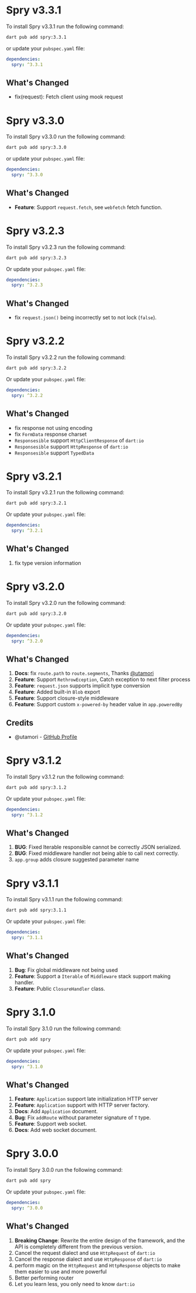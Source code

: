 # Spry v3.3.1

To install Spry v3.3.1 run the following command:

```bash
dart pub add spry:3.3.1
```

or update your `pubspec.yaml` file:

```yaml
dependencies:
  spry: ^3.3.1
```

## What's Changed

- fix(request): Fetch client using mook request

# Spry v3.3.0

To install Spry v3.3.0 run the following command:

```bash
dart pub add spry:3.3.0
```

or update your `pubspec.yaml` file:

```yaml
dependencies:
  spry: ^3.3.0
```

## What's Changed

- **Feature**: Support `request.fetch`, see `webfetch` fetch function.

# Spry v3.2.3

To install Spry v3.2.3 run the following command:

```bash
dart pub add spry:3.2.3
```

Or update your `pubspec.yaml` file:

```yaml
dependencies:
  spry: ^3.2.3
```

## What's Changed

- fix `request.json()` being incorrectly set to not lock (`false`).

# Spry v3.2.2

To install Spry v3.2.2 run the following command:

```bash
dart pub add spry:3.2.2
```

Or update your `pubspec.yaml` file:

```yaml
dependencies:
  spry: ^3.2.2
```

## What's Changed

- fix response not using encoding
- fix `FormData` response charset
- `Responsesible` support `HttpClientResponse` of `dart:io`
- `Responsesible` support `HttpResponse` of `dart:io`
- `Responsesible` support `TypedData`

# Spry v3.2.1

To install Spry v3.2.1 run the following command:

```bash
dart pub add spry:3.2.1
```

Or update your `pubspec.yaml` file:

```yaml
dependencies:
  spry: ^3.2.1
```

## What's Changed

1. fix type version information

# Spry v3.2.0

To install Spry v3.2.0 run the following command:

```bash
dart pub add spry:3.2.0
```

Or update your `pubspec.yaml` file:

```yaml
dependencies:
  spry: ^3.2.0
```

## What's Changed

1. **Docs**: fix `route.path` to `route.segments`, Thanks [@utamori](https://github.com/utamori)
2. **Feature**: Support `RethrowEception`, Catch exception to next filter process
3. **Feature**: `request.json` supports implicit type conversion
4. **Feature**: Added built-in `Blob` export
5. **Feature**: Support closure-style middleware
6. **Feature**: Support custom `x-powered-by` header value in `app.poweredBy`

## Credits

- @utamori - [GitHub Profile](https://github.com/utamori)

# Spry v3.1.2

To install Spry v3.1.2 run the following command:

```bash
dart pub add spry:3.1.2
```

Or update your `pubspec.yaml` file:

```yaml
dependencies:
  spry: ^3.1.2
```

## What's Changed

1. **BUG**: Fixed Iterable responsible cannot be correctly JSON serialized.
2. **BUG**: Fixed middleware handler not being able to call next correctly.
3. `app.group` adds closure suggested parameter name

# Spry v3.1.1

To install Spry v3.1.1 run the following command:

```bash
dart pub add spry:3.1.1
```

Or update your `pubspec.yaml` file:

```yaml
dependencies:
  spry: ^3.1.1
```

## What's Changed

1. **Bug**: Fix global middleware not being used
2. **Feature**: Support a `Iterable` of `Middleware` stack support making handler.
3. **Feature**: Public `ClosureHandler` class.

# Spry 3.1.0

To install Spry 3.1.0 run the following command:

```bash
dart pub add spry
```

Or update your `pubspec.yaml` file:

```yaml
dependencies:
  spry: ^3.1.0
```

## What's Changed

1. **Feature**: `Application` support late initialization HTTP server
2. **Feature**: `Application` support with HTTP server factory.
3. **Docs**: Add `Application` document.
4. **Bug**: Fix `addRoute` without parameter signature of `T` type.
5. **Feature**: Support web socket.
6. **Docs**: Add web socket document.

# Spry 3.0.0

To install Spry 3.0.0 run the following command:

```bash
dart pub add spry
```

Or update your `pubspec.yaml` file:

```yaml
dependencies:
  spry: ^3.0.0
```

## What's Changed

1. **Breaking Change**: Rewrite the entire design of the framework, and the API is completely different from the previous version.
2. Cancel the request dialect and use `HttpRequest` of `dart:io`
3. Cancel the response dialect and use `HttpResponse` of `dart:io`
4. perform magic on the `HttpRequest` and `HttpResponse` objects to make them easier to use and more powerful
5. Better performing router
6. Let you learn less, you only need to know `dart:io`
